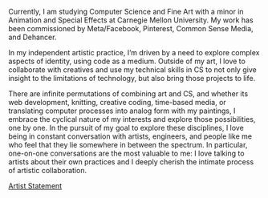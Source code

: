 Currently, I am studying Computer Science and Fine Art with a minor in Animation and Special Effects at Carnegie Mellon University. My work has been commissioned by Meta/Facebook, Pinterest, Common Sense Media, and Dehancer.

In my independent artistic practice, I’m driven by a need to explore complex aspects of identity, using code as a medium. Outside of my art, I love to collaborate with creatives and use my technical skills in CS to not only give insight to the limitations of technology, but also bring those projects to life.  
  
There are infinite permutations of combining art and CS, and whether its web development, knitting, creative coding, time-based media, or translating computer processes into analog form with my paintings, I embrace the cyclical nature of my interests and explore those possibilities, one by one. In the pursuit of my goal to explore these disciplines, I love being in constant conversation with artists, engineers, and people like me who feel that they lie somewhere in between the spectrum. In particular, one-on-one conversations are the most valuable to me: I love talking to artists about their own practices and I deeply cherish the intimate process of artistic collaboration.  

[Artist Statement](https://github.com/suanna0/suanna0/blob/main/Artist%20Statement.md)
